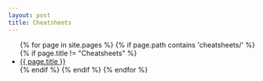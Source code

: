 ```yaml
---
layout: post
title: Cheatsheets
---
```


<ul>
{% for page in site.pages %}
 {% if page.path contains 'cheatsheets/' %}
   {% if page.title != "Cheatsheets" %}
    <li><a href="{{ page.url }}">{{ page.title }}</a></li>
  {% endif %}
  {% endif %}
{% endfor %}
</ul>

